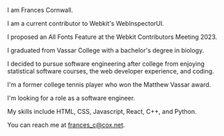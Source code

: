 I am Frances Cornwall.

I am a current contributor to Webkit's WebInspectorUI.

I proposed an All Fonts Feature at the Webkit Contributors Meeting 2023.

I graduated from Vassar College with a bachelor's degree in biology.

I decided to pursue software engineering after college from enjoying statistical software courses, the web developer experience, and coding.

I'm a former college tennis player who won the Matthew Vassar award.

I'm looking for a role as a software engineer.

My skills include HTML, CSS, Javascript, React, C++, and Python.

You can reach me at frances_c@cox.net.

<!---
francescorn/francescorn is a ✨ special ✨ repository because its `README.md` (this file) appears on your GitHub profile.
You can click the Preview link to take a look at your changes.
--->
